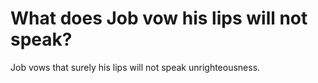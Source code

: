 # What does Job vow his lips will not speak?

Job vows that surely his lips will not speak unrighteousness.
